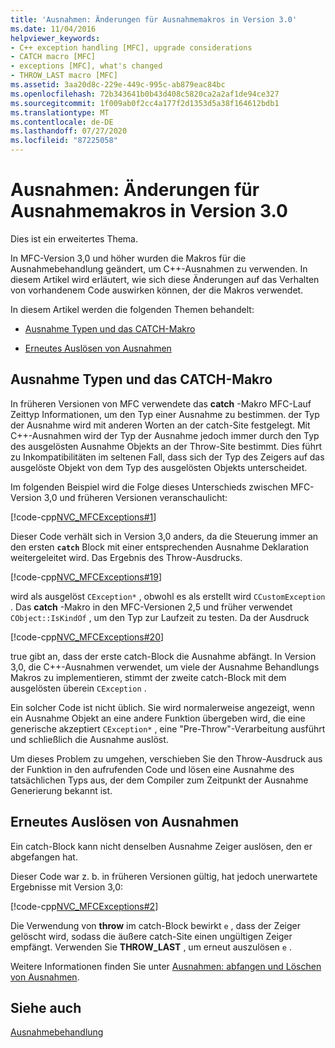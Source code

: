 ```yaml
---
title: 'Ausnahmen: Änderungen für Ausnahmemakros in Version 3.0'
ms.date: 11/04/2016
helpviewer_keywords:
- C++ exception handling [MFC], upgrade considerations
- CATCH macro [MFC]
- exceptions [MFC], what's changed
- THROW_LAST macro [MFC]
ms.assetid: 3aa20d8c-229e-449c-995c-ab879eac84bc
ms.openlocfilehash: 72b343641b0b43d408c5820ca2a2af1de94ce327
ms.sourcegitcommit: 1f009ab0f2cc4a177f2d1353d5a38f164612bdb1
ms.translationtype: MT
ms.contentlocale: de-DE
ms.lasthandoff: 07/27/2020
ms.locfileid: "87225058"
---
```

# <a name="exceptions-changes-to-exception-macros-in-version-30"></a>Ausnahmen: Änderungen für Ausnahmemakros in Version 3.0

Dies ist ein erweitertes Thema.

In MFC-Version 3,0 und höher wurden die Makros für die Ausnahmebehandlung geändert, um C++-Ausnahmen zu verwenden. In diesem Artikel wird erläutert, wie sich diese Änderungen auf das Verhalten von vorhandenem Code auswirken können, der die Makros verwendet.

In diesem Artikel werden die folgenden Themen behandelt:

- [Ausnahme Typen und das CATCH-Makro](#_core_exception_types_and_the_catch_macro)

- [Erneutes Auslösen von Ausnahmen](#_core_re.2d.throwing_exceptions)

## <a name="exception-types-and-the-catch-macro"></a><a name="_core_exception_types_and_the_catch_macro"></a>Ausnahme Typen und das CATCH-Makro

In früheren Versionen von MFC verwendete das **catch** -Makro MFC-Lauf Zeittyp Informationen, um den Typ einer Ausnahme zu bestimmen. der Typ der Ausnahme wird mit anderen Worten an der catch-Site festgelegt. Mit C++-Ausnahmen wird der Typ der Ausnahme jedoch immer durch den Typ des ausgelösten Ausnahme Objekts an der Throw-Site bestimmt. Dies führt zu Inkompatibilitäten im seltenen Fall, dass sich der Typ des Zeigers auf das ausgelöste Objekt von dem Typ des ausgelösten Objekts unterscheidet.

Im folgenden Beispiel wird die Folge dieses Unterschieds zwischen MFC-Version 3,0 und früheren Versionen veranschaulicht:

[!code-cpp[NVC_MFCExceptions#1](codesnippet/cpp/exceptions-changes-to-exception-macros-in-version-3-0_1.cpp)]

Dieser Code verhält sich in Version 3,0 anders, da die Steuerung immer an den ersten **`catch`** Block mit einer entsprechenden Ausnahme Deklaration weitergeleitet wird. Das Ergebnis des Throw-Ausdrucks.

[!code-cpp[NVC_MFCExceptions#19](codesnippet/cpp/exceptions-changes-to-exception-macros-in-version-3-0_2.cpp)]

wird als ausgelöst `CException*` , obwohl es als erstellt wird `CCustomException` . Das **catch** -Makro in den MFC-Versionen 2,5 und früher verwendet `CObject::IsKindOf` , um den Typ zur Laufzeit zu testen. Da der Ausdruck

[!code-cpp[NVC_MFCExceptions#20](codesnippet/cpp/exceptions-changes-to-exception-macros-in-version-3-0_3.cpp)]

true gibt an, dass der erste catch-Block die Ausnahme abfängt. In Version 3,0, die C++-Ausnahmen verwendet, um viele der Ausnahme Behandlungs Makros zu implementieren, stimmt der zweite catch-Block mit dem ausgelösten überein `CException` .

Ein solcher Code ist nicht üblich. Sie wird normalerweise angezeigt, wenn ein Ausnahme Objekt an eine andere Funktion übergeben wird, die eine generische akzeptiert `CException*` , eine "Pre-Throw"-Verarbeitung ausführt und schließlich die Ausnahme auslöst.

Um dieses Problem zu umgehen, verschieben Sie den Throw-Ausdruck aus der Funktion in den aufrufenden Code und lösen eine Ausnahme des tatsächlichen Typs aus, der dem Compiler zum Zeitpunkt der Ausnahme Generierung bekannt ist.

## <a name="re-throwing-exceptions"></a><a name="_core_re.2d.throwing_exceptions"></a>Erneutes Auslösen von Ausnahmen

Ein catch-Block kann nicht denselben Ausnahme Zeiger auslösen, den er abgefangen hat.

Dieser Code war z. b. in früheren Versionen gültig, hat jedoch unerwartete Ergebnisse mit Version 3,0:

[!code-cpp[NVC_MFCExceptions#2](codesnippet/cpp/exceptions-changes-to-exception-macros-in-version-3-0_4.cpp)]

Die Verwendung von **throw** im catch-Block bewirkt `e` , dass der Zeiger gelöscht wird, sodass die äußere catch-Site einen ungültigen Zeiger empfängt. Verwenden Sie **THROW_LAST** , um erneut auszulösen `e` .

Weitere Informationen finden Sie unter [Ausnahmen: abfangen und Löschen von Ausnahmen](exceptions-catching-and-deleting-exceptions.md).

## <a name="see-also"></a>Siehe auch

[Ausnahmebehandlung](exception-handling-in-mfc.md)
